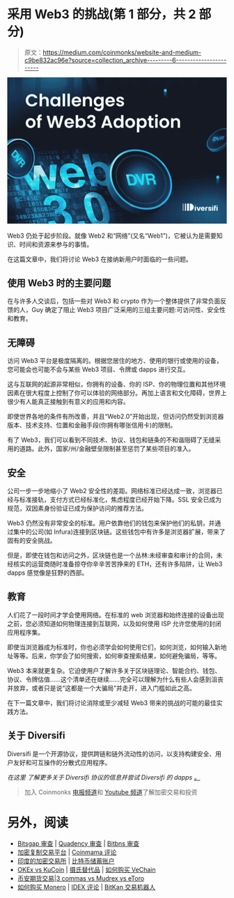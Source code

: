 # 采用 Web3 的挑战(第 1 部分，共 2 部分)

> 原文：<https://medium.com/coinmonks/website-and-medium-c9be832ac96e?source=collection_archive---------6----------------------->

![](img/660291b88e7edcd94a20075909d6fae2.png)

Web3 仍处于起步阶段。就像 Web2 和“网络”(又名“Web1”)，它被认为是需要知识、时间和资源来参与的事情。

在这篇文章中，我们将讨论 Web3 在接纳新用户时面临的一些问题。

## **使用 Web3 时的主要问题**

在与许多人交谈后，包括一些对 Web3 和 crypto 作为一个整体提供了非常负面反馈的人，Guy 确定了阻止 Web3 项目广泛采用的三组主要问题:可访问性、安全性和教育。

## **无障碍**

访问 Web3 平台是极度隔离的。根据您居住的地方、使用的银行或使用的设备，您可能会也可能不会与某些 Web3 项目、令牌或 dapps 进行交互。

这与互联网的起源非常相似，你拥有的设备、你的 ISP、你的物理位置和其他环境因素在很大程度上控制了你可以体验的网络部分。再加上语言和文化障碍，世界上很少有人能真正接触到有意义的应用和内容。

即使世界各地的条件有所改善，并且“Web2.0”开始出现，但访问仍然受到浏览器版本、技术支持、位置和金融手段(你拥有哪张信用卡)的限制。

有了 Web3，我们可以看到不同技术、协议、钱包和链条的不和谐阻碍了无缝采用的道路。此外，国家/州/金融壁垒限制甚至惩罚了某些项目的准入。

## **安全**

公司一步一步地缩小了 Web2 安全性的差距。网络标准已经达成一致，浏览器已经与标准接轨，支付方式已经标准化，焦虑程度已经开始下降。SSL 安全已成为规范，双因素身份验证已成为保护访问的推荐方法。

Web3 仍然没有非常安全的标准。用户依靠他们的钱包来保护他们的私钥，并通过集中的公司(如 Infura)连接到区块链。这些钱包中有许多是浏览器扩展，带来了固有的安全挑战。

但是，即使在钱包和访问之外，区块链也是一个丛林:未经审查和审计的合同，未经核实的运营商随时准备掠夺你辛辛苦苦挣来的 ETH，还有许多陷阱，让 Web3 dapps 感觉像是狂野的西部。

## **教育**

人们花了一段时间才学会使用网络。在标准的 web 浏览器和始终连接的设备出现之前，您必须知道如何物理连接到互联网，以及如何使用 ISP 允许您使用的封闭应用程序集。

即使当浏览器成为标准时，你也必须学会如何使用它们，如何浏览，如何输入新地址等等。后来，你学会了如何搜索，如何审查搜索结果，如何避免骗局，等等。

Web3 本来就更复杂。它迫使用户了解许多关于区块链理论、智能合约、钱包、协议、令牌估值……这个清单还在继续……完全可以理解为什么有些人会感到沮丧并放弃，或者只是说“这都是一个大骗局”并走开，进入门槛如此之高。

在下一篇文章中，我们将讨论消除或至少减轻 Web3 带来的挑战的可能的最佳实践方法。

## **关于 Diversifi**

Diversifi 是一个开源协议，提供跨链和链外流动性的访问，以支持构建安全、用户友好和可互操作的分散式应用程序。

*在这里* *了解更多关于 Diversifi 协议的信息并尝试 Diversifi 的 dapps* [*。*](http://www.diversi.fi)

> 加入 Coinmonks [电报频道](https://t.me/coincodecap)和 [Youtube 频道](https://www.youtube.com/c/coinmonks/videos)了解加密交易和投资

# 另外，阅读

*   [Bitsgap 审查](/coinmonks/bitsgap-review-a-crypto-trading-bot-that-makes-easy-money-a5d88a336df2) | [Quadency 审查](/coinmonks/quadency-review-a-crypto-trading-automation-platform-3068eaa374e1) | [Bitbns 审查](/coinmonks/bitbns-review-38256a07e161)
*   [加密复制交易平台](/coinmonks/top-10-crypto-copy-trading-platforms-for-beginners-d0c37c7d698c) | [Coinmama 评论](/coinmonks/coinmama-review-ace5641bde6e)
*   [印度的加密交易所](/coinmonks/bitcoin-exchange-in-india-7f1fe79715c9) | [比特币储蓄账户](/coinmonks/bitcoin-savings-account-e65b13f92451)
*   [OKEx vs KuCoin](https://coincodecap.com/okex-kucoin) | [摄氏替代品](https://coincodecap.com/celsius-alternatives) | [如何购买 VeChain](https://coincodecap.com/buy-vechain)
*   [币安期货交易](https://coincodecap.com/binance-futures-trading)|[3 commas vs Mudrex vs eToro](https://coincodecap.com/mudrex-3commas-etoro)
*   [如何购买 Monero](https://coincodecap.com/buy-monero) | [IDEX 评论](https://coincodecap.com/idex-review) | [BitKan 交易机器人](https://coincodecap.com/bitkan-trading-bot)